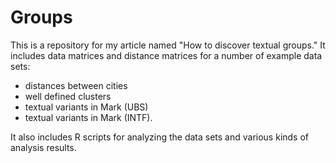 # Groups

This is a repository for my article named "How to discover textual groups." It includes data matrices and distance matrices for a number of example data sets:

* distances between cities
* well defined clusters
* textual variants in Mark (UBS)
* textual variants in Mark (INTF).

It also includes R scripts for analyzing the data sets and various kinds of analysis results.
